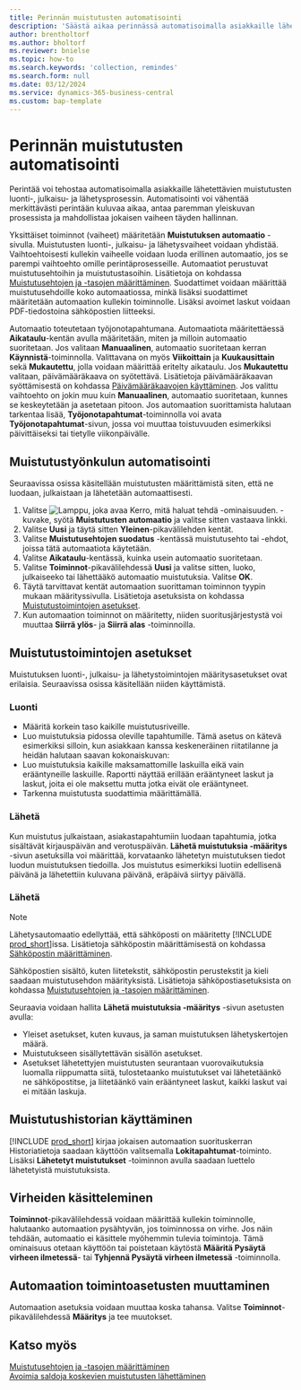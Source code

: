 ```yaml
---
title: Perinnän muistutusten automatisointi
description: 'Säästä aikaa perinnässä automatisoimalla asiakkaille lähetettävien muistutusten luonti-, julkaisu- ja lähetysprosessin.'
author: brentholtorf
ms.author: bholtorf
ms.reviewer: bnielse
ms.topic: how-to
ms.search.keywords: 'collection, remindes'
ms.search.form: null
ms.date: 03/12/2024
ms.service: dynamics-365-business-central
ms.custom: bap-template
---
```

# <a name="automate-reminders-in-collections"></a>Perinnän muistutusten automatisointi

Perintää voi tehostaa automatisoimalla asiakkaille lähetettävien muistutusten luonti-, julkaisu- ja lähetysprosessin. Automatisointi voi vähentää merkittävästi perintään kuluvaa aikaa, antaa paremman yleiskuvan prosessista ja mahdollistaa jokaisen vaiheen täyden hallinnan.

Yksittäiset toiminnot (vaiheet) määritetään **Muistutuksen automaatio** -sivulla. Muistutusten luonti-, julkaisu- ja lähetysvaiheet voidaan yhdistää. Vaihtoehtoisesti kullekin vaiheelle voidaan luoda erillinen automaatio, jos se parempi vaihtoehto omille perintäprosesseille. Automaatiot perustuvat muistutusehtoihin ja muistutustasoihin. Lisätietoja on kohdassa [Muistutusehtojen ja -tasojen määrittäminen](finance-setup-reminders.md). Suodattimet voidaan määrittää muistutusehdoille koko automaatiossa, minkä lisäksi suodattimet määritetään automaation kullekin toiminnolle. Lisäksi avoimet laskut voidaan PDF-tiedostoina sähköpostien liitteeksi.

Automaatio toteutetaan työjonotapahtumana. Automaatiota määritettäessä **Aikataulu**-kentän avulla määritetään, miten ja milloin automaatio suoritetaan. Jos valitaan **Manuaalinen**, automaatio suoritetaan kerran **Käynnistä**-toiminnolla. Valittavana on myös **Viikoittain** ja **Kuukausittain** sekä **Mukautettu**, jolla voidaan määrittää eritelty aikataulu. Jos **Mukautettu** valitaan, päivämääräkaava on syötettävä. Lisätietoja päivämääräkaavan syöttämisestä on kohdassa [Päivämääräkaavojen käyttäminen](ui-enter-date-ranges.md#use-date-formulas). Jos valittu vaihtoehto on jokin muu kuin **Manuaalinen**, automaatio suoritetaan, kunnes se keskeytetään ja asetetaan pitoon. Jos automaation suorittamista halutaan tarkentaa lisää, **Työjonotapahtumat**-toiminnolla voi avata **Työjonotapahtumat**-sivun, jossa voi muuttaa toistuvuuden esimerkiksi päivittäiseksi tai tietylle viikonpäivälle.

## <a name="automate-the-reminders-flow"></a>Muistutustyönkulun automatisointi

Seuraavissa osissa käsitellään muistutusten määrittämistä siten, että ne luodaan, julkaistaan ja lähetetään automaattisesti.

1. Valitse ![Lamppu, joka avaa Kerro, mitä haluat tehdä -ominaisuuden.](media/ui-search/search_small.png "Kerro, mitä haluat tehdä") -kuvake, syötä **Muistutusten automaatio** ja valitse sitten vastaava linkki.
1. Valitse **Uusi** ja täytä sitten **Yleinen**-pikavälilehden kentät.
1. Valitse **Muistutusehtojen suodatus** -kentässä muistutusehto tai -ehdot, joissa tätä automaatiota käytetään.
1. Valitse **Aikataulu**-kentässä, kuinka usein automaatio suoritetaan.
1. Valitse **Toiminnot**-pikavälilehdessä **Uusi** ja valitse sitten, luoko, julkaiseeko tai lähettääkö automaatio muistutuksia. Valitse **OK**.
1. Täytä tarvittavat kentät automaation suorittaman toiminnon tyypin mukaan määrityssivulla. Lisätietoja asetuksista on kohdassa [Muistutustoimintojen asetukset](#settings-for-reminder-actions).
1. Kun automaation toiminnot on määritetty, niiden suoritusjärjestystä voi muuttaa **Siirrä ylös**- ja **Siirrä alas** -toiminnoilla.

## <a name="settings-for-reminder-actions"></a>Muistutustoimintojen asetukset

Muistutuksen luonti-, julkaisu- ja lähetystoimintojen määritysasetukset ovat erilaisia. Seuraavissa osissa käsitellään niiden käyttämistä.

### <a name="create"></a>Luonti

* Määritä korkein taso kaikille muistutusriveille.  
* Luo muistutuksia pidossa oleville tapahtumille. Tämä asetus on kätevä esimerkiksi silloin, kun asiakkaan kanssa keskeneräinen riitatilanne ja heidän halutaan saavan kokonaiskuvan:
* Luo muistutuksia kaikille maksamattomille laskuilla eikä vain erääntyneille laskuille. Raportti näyttää erillään erääntyneet laskut ja laskut, joita ei ole maksettu mutta jotka eivät ole erääntyneet.
* Tarkenna muistutusta suodattimia määrittämällä.

### <a name="issue"></a>Lähetä

Kun muistutus julkaistaan, asiakastapahtumiin luodaan tapahtumia, jotka sisältävät kirjauspäivän and verotuspäivän. **Lähetä muistutuksia -määritys** -sivun asetuksilla voi määrittää, korvataanko lähetetyn muistutuksen tiedot luodun muistutuksen tiedoilla. Jos muistutus esimerkiksi luotiin edellisenä päivänä ja lähetettiin kuluvana päivänä, eräpäivä siirtyy päivällä.

### <a name="send"></a>Lähetä

> [!NOTE]
> Lähetysautomaatio edellyttää, että sähköposti on määritetty [!INCLUDE [prod_short](includes/prod_short.md)]issa. Lisätietoja sähköpostin määrittämisestä on kohdassa [Sähköpostin määrittäminen](admin-how-setup-email.md).

Sähköpostien sisältö, kuten liitetekstit, sähköpostin perustekstit ja kieli saadaan muistutusehdon määrityksistä. Lisätietoja sähköpostiasetuksista on kohdassa [Muistutusehtojen ja -tasojen määrittäminen](finance-setup-reminders.md).

Seuraavia voidaan hallita **Lähetä muistutuksia -määritys** -sivun asetusten avulla:

* Yleiset asetukset, kuten kuvaus, ja saman muistutuksen lähetyskertojen määrä.
* Muistutukseen sisällytettävän sisällön asetukset.
* Asetukset lähetettyjen muistutusten seurantaan vuorovaikutuksia luomalla riippumatta siitä, tulostetaanko muistutukset vai lähetetäänkö ne sähköpostitse, ja liitetäänkö vain erääntyneet laskut, kaikki laskut vai ei mitään laskuja. 

## <a name="access-the-history-of-a-reminder"></a>Muistutushistorian käyttäminen

[!INCLUDE [prod_short](includes/prod_short.md)] kirjaa jokaisen automaation suorituskerran Historiatietoja saadaan käyttöön valitsemalla **Lokitapahtumat**-toiminto. Lisäksi **Lähetetyt muistutukset** -toiminnon avulla saadaan luettelo lähetetyistä muistutuksista.

## <a name="handle-errors"></a>Virheiden käsitteleminen

**Toiminnot**-pikavälilehdessä voidaan määrittää kullekin toiminnolle, halutaanko automaation pysähtyvän, jos toiminnossa on virhe. Jos näin tehdään, automaatio ei käsittele myöhemmin tulevia toimintoja. Tämä ominaisuus otetaan käyttöön tai poistetaan käytöstä **Määritä Pysäytä virheen ilmetessä**- tai **Tyhjennä Pysäytä virheen ilmetessä** -toiminnolla.

## <a name="change-action-settings-for-an-automation"></a>Automaation toimintoasetusten muuttaminen

Automaation asetuksia voidaan muuttaa koska tahansa. Valitse **Toiminnot**-pikavälilehdessä **Määritys** ja tee muutokset.

## <a name="see-also"></a>Katso myös

[Muistutusehtojen ja -tasojen määrittäminen](finance-setup-reminders.md)  
[Avoimia saldoja koskevien muistutusten lähettäminen](receivables-send-reminders.md)  
